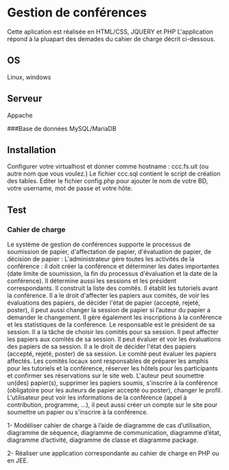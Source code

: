 # Gestion de conférences
Cette aplication est réalisée en HTML/CSS, JQUERY et PHP
L'application répond à la pluapart des demades du cahier de charge décrit ci-dessous.

## OS 
Linux, windows

## Serveur
Appache 

###Base de données
MySQL/MariaDB

## Installation
Configurer votre virtualhost et donner comme hostname : ccc.fs.uit (ou autre nom que vous voulez.)
Le fichier ccc.sql contient le script de création des tables.
Editer le fichier config.php pour ajouter le nom de votre BD, votre username, mot de passe et votre hôte.

## Test




### Cahier de charge

Le système de gestion de conférences supporte le processus de soumission de papier, d'affectation de papier, d'évaluation de papier, de décision de papier : L'administrateur gère toutes les activités de la conférence : il doit créer la conférence et déterminer les dates importantes (date limite de soumission, la fin du processus d'évaluation et la date de la conférence). Il détermine aussi les sessions et les président correspondants. Il construit la liste des comités. Il établit les tutoriels avant la conférence. Il a le droit d'affecter les papiers aux comités, de voir les évaluations des papiers, de décider l'état de papier (accepté, rejeté, poster), il peut aussi changer la session de papier si l’auteur du papier a demander le changement. Il gère également les inscriptions à la conférence et les statistiques de la conférence. Le responsable est le président de sa session. Il a la tâche de choisir les comités pour sa session. Il peut affecter les papiers aux comités de sa session. Il peut évaluer et voir les évaluations des papiers de sa session. Il a le droit de décider l'état des papiers (accepté, rejeté, poster) de sa session. Le comité peut évaluer les papiers affectés. Les comités locaux sont responsables de préparer les amphis pour les tutoriels et la conférence, réserver les hôtels pour les participants et confirmer ses réservations sur le site web. L'auteur peut soumettre un(des) papier(s), supprimer les papiers soumis, s'inscrire à la conférence (obligatoire pour les auteurs de papier accepté ou poster), changer le profil.
L'utilisateur peut voir les informations de la conférence (appel à
contribution, programme, ...), il peut aussi créer un compte sur le site pour
soumettre un papier ou s'inscrire à la conférence.

1- Modéliser cahier de charge à l’aide de diagramme de cas d’utilisation,
diagramme de séquence, diagramme de communication, diagramme
d’état, diagramme d’activité, diagramme de classe et diagramme
package.

2- Réaliser une application correspondante au cahier de charge en PHP ou en JEE.
